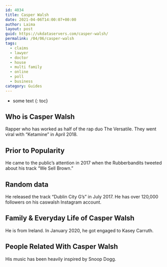 ```yaml
---
id: 4034
title: Casper Walsh
date: 2021-04-06T14:00:07+00:00
author: Laima
layout: post
guid: https://ukdataservers.com/casper-walsh/
permalink: /04/06/casper-walsh
tags:
  - claims
  - lawyer
  - doctor
  - house
  - multi family
  - online
  - poll
  - business
category: Guides
---
```


* some text
{: toc}


## Who is Casper Walsh
                  
                  
                  
Rapper who has worked as half of the rap duo The Versatile. They went viral with &#8220;Ketamine&#8221; in April 2018. 
                  
              
            
              
            
                
                
                
## Prior to Popularity
                  
                  
                  
He came to the public&#8217;s attention in 2017 when the Rubberbandits tweeted about his track &#8220;We Sell Brown.&#8221;
                  
              
            
              
            
                
                
                
## Random data
                  
                  
                  
He released the track &#8220;Dublin City G&#8217;s&#8221; in July 2017. He has over 120,000 followers on his caswalsh Instagram account.
                  
              
            
              
            
                
                
                
## Family & Everyday Life of Casper Walsh
                  
                  
                  
He is from Ireland. In January 2020, he got engaged to Kasey Carruth.
                  
              
            
              
            
                
                
                
## People Related With Casper Walsh
                  
                  
                  
His music has been heavily inspired by Snoop Dogg.
                  
              
            
              
            
                
              
            
              
              
            
            
              
            
          
          
          